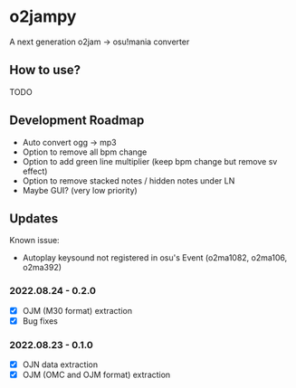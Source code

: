 # o2jampy

A next generation o2jam -> osu!mania converter

## How to use?

TODO

## Development Roadmap

* Auto convert ogg -> mp3
* Option to remove all bpm change
* Option to add green line multiplier (keep bpm change but remove sv effect)
* Option to remove stacked notes / hidden notes under LN
* Maybe GUI? (very low priority)

## Updates

Known issue:
* Autoplay keysound not registered in osu's Event (o2ma1082, o2ma106, o2ma392)

### 2022.08.24 - 0.2.0

* [x] OJM (M30 format) extraction
* [x] Bug fixes

### 2022.08.23 - 0.1.0

* [x] OJN data extraction
* [x] OJM (OMC and OJM format) extraction